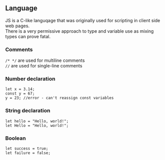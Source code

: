 ## Language
JS is a C-like languqage that was originally used for scripting in client side web pages.\
There is a very permissive approach to type and variable use as mixing types can prove fatal.

### Comments
`/* */` are used for multiline comments\
`//` are used for single-line comments
### Number declaration
```
let x = 3.14;
const y = 67;
y = 23; //error - can't reassign const variables
``` 

### String declaration
```
let hello = "Hello, world!";
let Hello = "Hello, world!";
```

### Boolean
```
let success = true;
let failure = false;
```
